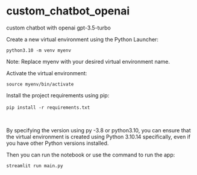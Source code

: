 # custom_chatbot_openai
custom chatbot with openai gpt-3.5-turbo

Create a new virtual environment using the Python Launcher:
​

`python3.10 -m venv myenv`


Note: Replace myenv with your desired virtual environment name.
​

Activate the virtual environment:
​

`source myenv/bin/activate`


Install the project requirements using pip:
​

`pip install -r requirements.txt`
​


​

By specifying the version using py -3.8 or python3.10, you can ensure that the virtual environment is created using Python 3.10.14 specifically, even if you have other Python versions installed.
​
​

Then you can run the notebook or use the command to run the app:

`streamlit run main.py`

